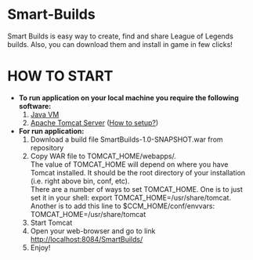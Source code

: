 # Smart-Builds
Smart Builds is easy way to create, find and share League of Legends builds. Also, you can download them and install in game in few clicks!

<h1>HOW TO START</h1>
<ul>
<li> <b> To run application on your local machine you require the following software:</b>
<ol>
<li> <a href=”https://java.com/download”> Java VM </a>
<li> <a href=http://tomcat.apache.org/>Apache Tomcat Server</a> (<a href="https://tomcat.apache.org/tomcat-8.0-doc/setup.html">How to setup?</a>)
</ol>
<li> <b> For run application:</b>
<ol>
<li> Download a build file SmartBuilds-1.0-SNAPSHOT.war from repository
<li> Copy WAR file to TOMCAT_HOME/webapps/. <br>
	The value of TOMCAT_HOME will depend on where you have Tomcat
installed.  It should be the root directory of your installation (i.e.
right above bin, conf, etc).
<br>
There are a number of ways to set TOMCAT_HOME.  One is to just set it in
your shell: export TOMCAT_HOME=/usr/share/tomcat.  Another is to add
this line to $CCM_HOME/conf/envvars: TOMCAT_HOME=/usr/share/tomcat
<br>
<li>Start Tomcat
<li> Open your web-browser and go to link <a href="http://localhost:8084/SmartBuilds/">http://localhost:8084/SmartBuilds/</a> 
<li> Enjoy!
</ol>
</ul>
